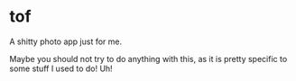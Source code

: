 tof
===

A shitty photo app just for me.

Maybe you should not try to do anything with this, as it is pretty specific to some stuff I used to do! Uh!
